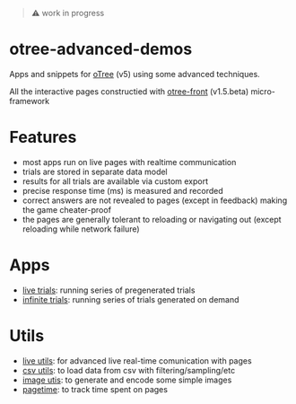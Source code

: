 > :warning: work in progress

# otree-advanced-demos

Apps and snippets for [oTree](https://www.otree.org/) (v5) using some advanced techniques.

All the interactive pages constructied with [otree-front](https://github.com/qwiglydee/otree-front) (v1.5.beta) micro-framework

# Features

- most apps run on live pages with realtime communication
- trials are stored in separate data model
- results for all trials are available via custom export
- precise response time (ms) is measured and recorded
- correct answers are not revealed to pages (except in feedback) making the game cheater-proof
- the pages are generally tolerant to reloading or navigating out (except reloading while network failure)

# Apps

- [live trials](trials_live): running series of pregenerated trials
- [infinite trials](trials_inf): running series of trials generated on demand

# Utils

- [live utils](utils/live_utils.py): for advanced live real-time comunication with pages
- [csv utils](utils/csv_utils.py): to load data from csv with filtering/sampling/etc
- [image utis](utils/image_utils.py): to generate and encode some simple images
- [pagetime](utils/pagetime.py): to track time spent on pages